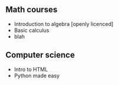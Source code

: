 ## Math courses
 - Introduction to algebra [openly licenced]
 - Basic calculus
 - blah
 
## Computer science
 - Intro to HTML
 - Python made easy
 
